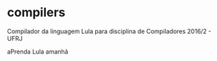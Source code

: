 # compilers
Compilador da linguagem Lula para disciplina de Compiladores 2016/2 - UFRJ

aPrenda Lula amanhã
